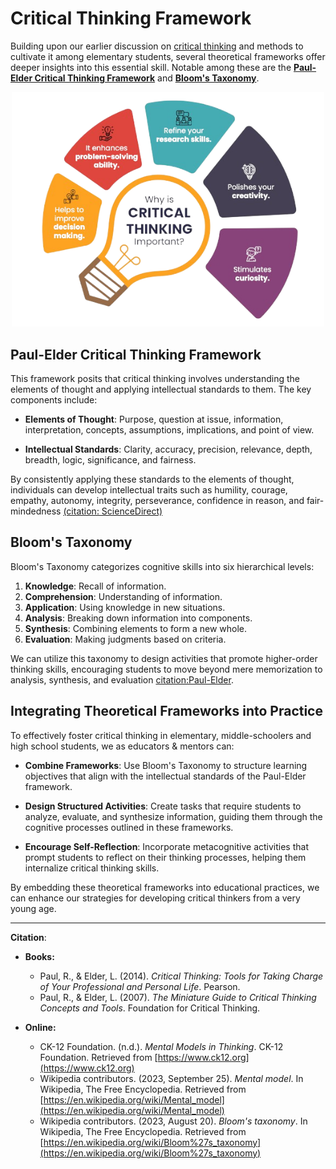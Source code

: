 # Critical Thinking Framework

Building upon our earlier discussion on [critical thinking](https://iep.utm.edu/critical-thinking/) and methods to cultivate it among elementary students, several theoretical frameworks offer deeper insights into this essential skill. Notable among these are the **[Paul-Elder Critical Thinking Framework](https://louisville.edu/ideastoaction/about/criticalthinking/framework/)** and **[Bloom's Taxonomy](https://cft.vanderbilt.edu/guides-sub-pages/blooms-taxonomy/)**.

<div style="text-align: center; background-color: transparent;">
  <img src="../../../assets/images/tools-resources/critical-thinking.01.png" alt="sitedocs" style="width: 500px; max-width: 100%; height: auto;">
</div>

## Paul-Elder Critical Thinking Framework

This framework posits that critical thinking involves understanding the elements of thought and applying intellectual standards to them. The key components include:

- **Elements of Thought**: Purpose, question at issue, information, interpretation, concepts, assumptions, implications, and point of view.

- **Intellectual Standards**: Clarity, accuracy, precision, relevance, depth, breadth, logic, significance, and fairness.

By consistently applying these standards to the elements of thought, individuals can develop intellectual traits such as humility, courage, empathy, autonomy, integrity, perseverance, confidence in reason, and fair-mindedness [(citation: ScienceDirect)](https://www.sciencedirect.com/science/article/abs/pii/S1871187114000030)

## Bloom's Taxonomy

Bloom's Taxonomy categorizes cognitive skills into six hierarchical levels:

1. **Knowledge**: Recall of information.
2. **Comprehension**: Understanding of information.
3. **Application**: Using knowledge in new situations.
4. **Analysis**: Breaking down information into components.
5. **Synthesis**: Combining elements to form a new whole.
6. **Evaluation**: Making judgments based on criteria.

We can utilize this taxonomy to design activities that promote higher-order thinking skills, encouraging students to move beyond mere memorization to analysis, synthesis, and evaluation [citation:Paul-Elder](https://louisville.edu/ideastoaction/about/criticalthinking/framework/).

## Integrating Theoretical Frameworks into Practice

To effectively foster critical thinking in elementary, middle-schoolers and high school students, we as educators & mentors can:

- **Combine Frameworks**: Use Bloom's Taxonomy to structure learning objectives that align with the intellectual standards of the Paul-Elder framework.

- **Design Structured Activities**: Create tasks that require students to analyze, evaluate, and synthesize information, guiding them through the cognitive processes outlined in these frameworks.

- **Encourage Self-Reflection**: Incorporate metacognitive activities that prompt students to reflect on their thinking processes, helping them internalize critical thinking skills.

By embedding these theoretical frameworks into educational practices, we can enhance our strategies for developing critical thinkers from a very young age.

---

**Citation**:

* **Books:**
    - Paul, R., & Elder, L. (2014). *Critical Thinking: Tools for Taking Charge of Your Professional and Personal Life*. Pearson.
    - Paul, R., & Elder, L. (2007). *The Miniature Guide to Critical Thinking Concepts and Tools*. Foundation for Critical Thinking.

* **Online:**
    - CK-12 Foundation. (n.d.). *Mental Models in Thinking*. CK-12 Foundation. Retrieved from [https://www.ck12.org](https://www.ck12.org)
    - Wikipedia contributors. (2023, September 25). *Mental model*. In Wikipedia, The Free Encyclopedia. Retrieved from [https://en.wikipedia.org/wiki/Mental_model](https://en.wikipedia.org/wiki/Mental_model)
    - Wikipedia contributors. (2023, August 20). *Bloom's taxonomy*. In Wikipedia, The Free Encyclopedia. Retrieved from [https://en.wikipedia.org/wiki/Bloom%27s_taxonomy](https://en.wikipedia.org/wiki/Bloom%27s_taxonomy)